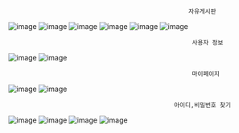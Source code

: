                                                       자유게시판

![image](https://github.com/user-attachments/assets/5f14e35c-6ebf-4be1-85bb-dbed3a91a477)
![image](https://github.com/user-attachments/assets/ba8c7e67-203d-45af-9d79-ba39d9392831)
![image](https://github.com/user-attachments/assets/269fd445-8a2d-4b40-b317-7938d7d3aeb3)
![image](https://github.com/user-attachments/assets/9346ecde-1b3b-4f37-9e21-1f30254f9ead)
![image](https://github.com/user-attachments/assets/409d7059-2c52-4875-99b8-3e665ac345f9)
![image](https://github.com/user-attachments/assets/28f495ec-632b-4b84-ac7c-6485135512d6)

                                                       사용자 정보

![image](https://github.com/user-attachments/assets/2d675981-4f09-42e2-a7f9-d76a911f7c9d)
![image](https://github.com/user-attachments/assets/1b2cbe3b-4fbb-4bce-8849-fc58e4738df6)

                                                       마이페이지

![image](https://github.com/user-attachments/assets/7af44857-9210-470e-9739-568bb0be1f91)
![image](https://github.com/user-attachments/assets/7a510f81-b6ae-438e-b92d-5b3569f6957f)

                                                  아이디,비밀번호 찾기

![image](https://github.com/user-attachments/assets/ce42ed33-0323-4e28-b6f5-0560c3ed9021)
![image](https://github.com/user-attachments/assets/b96a738c-e7d6-49c4-9135-679c0d03a44e)
![image](https://github.com/user-attachments/assets/28e83324-5261-4f15-b90b-005b85890290)
![image](https://github.com/user-attachments/assets/919edf00-8adc-4fda-adee-4f06c98df4fa)
